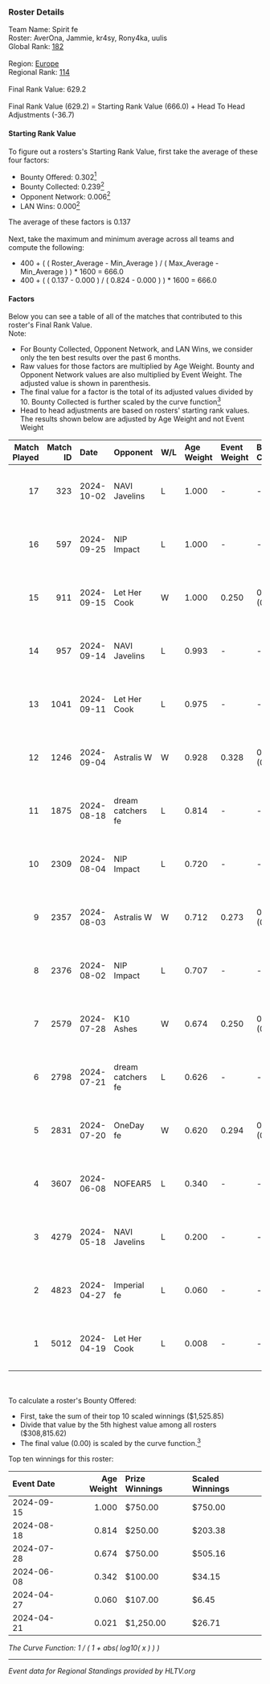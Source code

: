 ### Roster Details<br />
Team Name: Spirit fe<br />
Roster: AverOna, Jammie, kr4sy, Rony4ka, uulis<br />
Global Rank: [182](../../standings_global_2024_10_15.md)<br />
<br />
Region: [Europe]( ../../standings_europe_2024_10_15.md)<br />
Regional Rank: [114]( ../../standings_europe_2024_10_15.md)<br />
<br />
Final Rank Value:  629.2<br />
<br />
Final Rank Value (629.2) = Starting Rank Value (666.0) + Head To Head Adjustments (-36.7)<br />

#### Starting Rank Value<br />
To figure out a rosters's Starting Rank Value, first take the average of these four factors:<br />
- Bounty Offered: 0.302[<sup>1</sup>](#table2)
- Bounty Collected: 0.239[<sup>2</sup>](#table1)
- Opponent Network: 0.006[<sup>2</sup>](#table1)
- LAN Wins: 0.000[<sup>2</sup>](#table1)

The average of these factors is 0.137<br />
<br />
Next, take the maximum and minimum average across all teams and compute the following:<br />
- 400 + ( ( Roster_Average - Min_Average ) / ( Max_Average - Min_Average ) ) * 1600 = 666.0
- 400 + ( ( 0.137 - 0.000 ) / ( 0.824 - 0.000 ) ) * 1600 = 666.0


#### Factors<br />
Below you can see a table of all of the matches that contributed to this roster's Final Rank Value.<br />
Note:<br />

- For Bounty Collected, Opponent Network, and LAN Wins, we consider only the ten best results over the past 6 months.
- Raw values for those factors are multiplied by Age Weight. Bounty and Opponent Network values are also multiplied by Event Weight. The adjusted value is shown in parenthesis.
- The final value for a factor is the total of its adjusted values divided by 10. Bounty Collected is further scaled by the curve function[<sup>3</sup>](#curveFunction)
- Head to head adjustments are based on rosters' starting rank values. The results shown below are adjusted by Age Weight and not Event Weight
<span id="table1"></span><br />


| Match Played | Match ID | Date       | Opponent          | W/L | Age Weight | Event Weight | Bounty Collected | Opponent Network | LAN Wins  | H2H Adj. | Roster                                   |
| -: | -: | :- | :- | :- | :- | :- | :- | :- | :- | -: | :- |
|           17 |      323 | 2024-10-02 | NAVI Javelins     | L   | 1.000      | -            | -                | -                | -         |    -8.91 | AverOna, Jammie, kr4sy, Rony4ka, uulis   |
|           16 |      597 | 2024-09-25 | NIP Impact        | L   | 1.000      | -            | -                | -                | -         |   -12.79 | AverOna, Jammie, kr4sy, Rony4ka, uulis   |
|           15 |      911 | 2024-09-15 | Let Her Cook      | W   | 1.000      | 0.250        | 0.025 (0.006)    | 0.097 (0.024)    | 0 (0.000) |    20.63 | AverOna, Jammie, kr4sy, Rony4ka, uulis   |
|           14 |      957 | 2024-09-14 | NAVI Javelins     | L   | 0.993      | -            | -                | -                | -         |   -10.82 | AverOna, Jammie, kr4sy, Rony4ka, uulis   |
|           13 |     1041 | 2024-09-11 | Let Her Cook      | L   | 0.975      | -            | -                | -                | -         |   -10.65 | AverOna, Jammie, kr4sy, Rony4ka, uulis   |
|           12 |     1246 | 2024-09-04 | Astralis W        | W   | 0.928      | 0.328        | 0.000 (0.000)    | 0.068 (0.021)    | 0 (0.000) |    12.62 | AverOna, Jammie, kr4sy, Rony4ka, uulis   |
|           11 |     1875 | 2024-08-18 | dream catchers fe | L   | 0.814      | -            | -                | -                | -         |    -9.96 | AverOna, Jammie, kr4sy, Rony4ka, uulis   |
|           10 |     2309 | 2024-08-04 | NIP Impact        | L   | 0.720      | -            | -                | -                | -         |   -10.64 | AverOna, Jammie, Rony4ka, tenweri, uulis |
|            9 |     2357 | 2024-08-03 | Astralis W        | W   | 0.712      | 0.273        | 0.000 (0.000)    | 0.068 (0.013)    | 0 (0.000) |     9.81 | irbitka, Jammie, Rony4ka, tenweri, uulis |
|            8 |     2376 | 2024-08-02 | NIP Impact        | L   | 0.707      | -            | -                | -                | -         |   -10.61 | AverOna, Jammie, Rony4ka, tenweri, uulis |
|            7 |     2579 | 2024-07-28 | K10 Ashes         | W   | 0.674      | 0.250        | 0.001 (0.000)    | 0.000 (0.000)    | 0 (0.000) |     6.54 | AverOna, Jammie, Rony4ka, tenweri, uulis |
|            6 |     2798 | 2024-07-21 | dream catchers fe | L   | 0.626      | -            | -                | -                | -         |    -8.88 | AverOna, Jammie, Rony4ka, tenweri, uulis |
|            5 |     2831 | 2024-07-20 | OneDay fe         | W   | 0.620      | 0.294        | 0.001 (0.000)    | 0.000 (0.000)    | 0 (0.000) |     5.98 | AverOna, Jammie, Rony4ka, tenweri, uulis |
|            4 |     3607 | 2024-06-08 | NOFEAR5           | L   | 0.340      | -            | -                | -                | -         |    -5.94 | AverOna, Jammie, Rony4ka, tenweri, uulis |
|            3 |     4279 | 2024-05-18 | NAVI Javelins     | L   | 0.200      | -            | -                | -                | -         |    -2.46 | AverOna, Jammie, Rony4ka, tenweri, uulis |
|            2 |     4823 | 2024-04-27 | Imperial fe       | L   | 0.060      | -            | -                | -                | -         |    -0.54 | AverOna, Jammie, Rony4ka, tenweri, uulis |
|            1 |     5012 | 2024-04-19 | Let Her Cook      | L   | 0.008      | -            | -                | -                | -         |    -0.09 | AverOna, Jammie, Rony4ka, tenweri, uulis |

<br />
<span id="table2"></span><br />
To calculate a roster's Bounty Offered:<br />

- First, take the sum of their top 10 scaled winnings ($1,525.85)
- Divide that value by the 5th highest value among all rosters ($308,815.62)
- The final value (0.00) is scaled by the curve function.[<sup>3</sup>](#curveFunction)

Top ten winnings for this roster:<br />

| Event Date | Age Weight | Prize Winnings | Scaled Winnings |
| :- | -: | :- | :- |
| 2024-09-15 |      1.000 | $750.00        | $750.00         |
| 2024-08-18 |      0.814 | $250.00        | $203.38         |
| 2024-07-28 |      0.674 | $750.00        | $505.16         |
| 2024-06-08 |      0.342 | $100.00        | $34.15          |
| 2024-04-27 |      0.060 | $107.00        | $6.45           |
| 2024-04-21 |      0.021 | $1,250.00      | $26.71          |


<span id="curveFunction"></span>_The Curve Function: 1 / ( 1 + abs( log10( x ) ) )_<br />

---
_Event data for Regional Standings provided by HLTV.org_<br />
